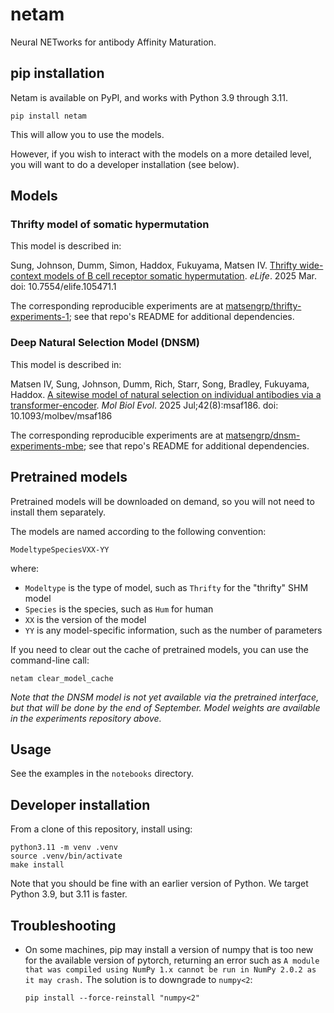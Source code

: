 # netam

Neural NETworks for antibody Affinity Maturation.

## pip installation

Netam is available on PyPI, and works with Python 3.9 through 3.11.

```
pip install netam
```

This will allow you to use the models.

However, if you wish to interact with the models on a more detailed level, you will want to do a developer installation (see below).

## Models

### Thrifty model of somatic hypermutation

This model is described in:

Sung, Johnson, Dumm, Simon, Haddox, Fukuyama, Matsen IV. [Thrifty wide-context models of B cell receptor somatic hypermutation](https://elifesciences.org/reviewed-preprints/105471). *eLife*. 2025 Mar. doi: 10.7554/elife.105471.1

The corresponding reproducible experiments are at [matsengrp/thrifty-experiments-1](https://github.com/matsengrp/thrifty-experiments-1/); see that repo's README for additional dependencies.


### Deep Natural Selection Model (DNSM)

This model is described in:

Matsen IV, Sung, Johnson, Dumm, Rich, Starr, Song, Bradley, Fukuyama, Haddox. [A sitewise model of natural selection on individual antibodies via a transformer-encoder](https://academic.oup.com/mbe/advance-article/doi/10.1093/molbev/msaf186/8222712). *Mol Biol Evol*. 2025 Jul;42(8):msaf186. doi: 10.1093/molbev/msaf186

The corresponding reproducible experiments are at [matsengrp/dnsm-experiments-mbe](https://github.com/matsengrp/dnsm-experiments-mbe/); see that repo's README for additional dependencies.


## Pretrained models

Pretrained models will be downloaded on demand, so you will not need to install them separately.

The models are named according to the following convention:

    ModeltypeSpeciesVXX-YY

where:

* `Modeltype` is the type of model, such as `Thrifty` for the "thrifty" SHM model
* `Species` is the species, such as `Hum` for human
* `XX` is the version of the model
* `YY` is any model-specific information, such as the number of parameters

If you need to clear out the cache of pretrained models, you can use the command-line call:

    netam clear_model_cache

_Note that the DNSM model is not yet available via the pretrained interface, but that will be done by the end of September. Model weights are available in the experiments repository above._

## Usage

See the examples in the `notebooks` directory.


## Developer installation

From a clone of this repository, install using:

    python3.11 -m venv .venv
    source .venv/bin/activate
    make install

Note that you should be fine with an earlier version of Python.
We target Python 3.9, but 3.11 is faster.



## Troubleshooting
* On some machines, pip may install a version of numpy that is too new for the
    available version of pytorch, returning an error such as `A module that was compiled using NumPy 1.x cannot be run in
NumPy 2.0.2 as it may crash.` The solution is to downgrade to `numpy<2`:
    ```console
    pip install --force-reinstall "numpy<2"
    ```
